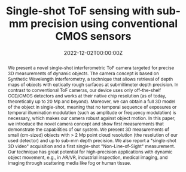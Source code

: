 ---
title: "Single-shot ToF sensing with sub-mm precision using conventional CMOS sensors"
authors:
- manuel-ballester
- heming-wang
- jiren-li
- Oliver Cossairt
- florian-willomitzer

date: "2022-12-02T00:00:00Z"
doi: "10.48550/arXiv.2212.00928"

# Publication type.
# Accepts a single type but formatted as a YAML list (for Hugo requirements).
# Enter a publication type from the CSL standard.
publication_types: ["article"]

# Publication name and optional abbreviated publication name.
publication: "arXiv preprint"
publication_short: ""

abstract: We present a novel single-shot interferometric ToF camera targeted for precise 3D measurements of dynamic objects. The camera concept is based on Synthetic Wavelength Interferometry, a technique that allows retrieval of depth maps of objects with optically rough surfaces at submillimeter depth precision. In contrast to conventional ToF cameras, our device uses only off-the-shelf CCD/CMOS detectors and works at their native chip resolution (as of today, theoretically up to 20 Mp and beyond). Moreover, we can obtain a full 3D model of the object in single-shot, meaning that no temporal sequence of exposures or temporal illumination modulation (such as amplitude or frequency modulation) is necessary, which makes our camera robust against object motion. In this paper, we introduce the novel camera concept and show first measurements that demonstrate the capabilities of our system. We present 3D measurements of small (cm-sized) objects with > 2 Mp point cloud resolution (the resolution of our used detector) and up to sub-mm depth precision. We also report a "single-shot 3D video" acquisition and a first single-shot "Non-Line-of-Sight" measurement. Our technique has great potential for high-precision applications with dynamic object movement, e.g., in AR/VR, industrial inspection, medical imaging, and imaging through scattering media like fog or human tissue.

tags: ["Synthetic Wavelength Holography","SWH T2"]
featured: false

# links:
# - name: ""
#   url: ""
url_pdf: 'https://arxiv.org/abs/2212.00928'
url_code: ''
url_dataset: ''
url_poster: ''
url_project: ''
url_slides: ''
url_source: ''
url_video: ''

# Associated Projects (optional).
#   Associate this publication with one or more of your projects.
#   Simply enter your project's folder or file name without extension.
#   E.g. `internal-project` references `content/project/internal-project/index.md`.
#   Otherwise, set `projects: []`.
projects: ["02-Synthetic_Wavelength_Holography"]
---